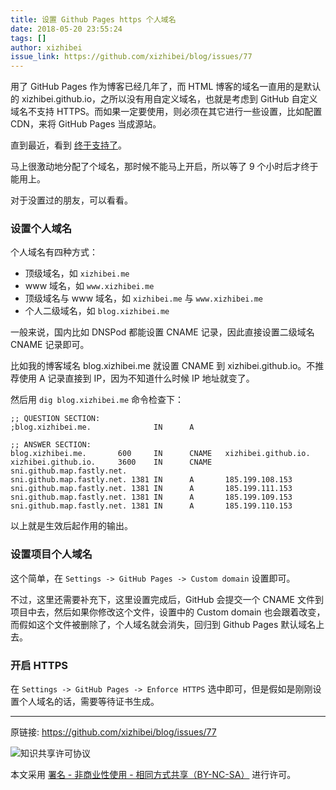 ```yaml
---
title: 设置 Github Pages https 个人域名
date: 2018-05-20 23:55:24
tags: []
author: xizhibei
issue_link: https://github.com/xizhibei/blog/issues/77
---
```

<!-- en_title: setting-up-github-pages-https-custom-domain -->

用了 GitHub Pages 作为博客已经几年了，而 HTML 博客的域名一直用的是默认的 xizhibei.github.io，之所以没有用自定义域名，也就是考虑到 GitHub 自定义域名不支持 HTTPS。而如果一定要使用，则必须在其它进行一些设置，比如配置 CDN，来将 GitHub Pages 当成源站。

直到最近，看到 [终于支持了](https://blog.github.com/2018-05-01-github-pages-custom-domains-https/)。

马上很激动地分配了个域名，那时候不能马上开启，所以等了 9 个小时后才终于能用上。

对于没置过的朋友，可以看看。

### 设置个人域名
个人域名有四种方式：

- 顶级域名，如 `xizhibei.me`
- www 域名，如 `www.xizhibei.me`
- 顶级域名与 www 域名，如 `xizhibei.me` 与 `www.xizhibei.me`
- 个人二级域名，如 `blog.xizhibei.me`

一般来说，国内比如 DNSPod 都能设置 CNAME 记录，因此直接设置二级域名 CNAME 记录即可。

比如我的博客域名 blog.xizhibei.me 就设置 CNAME 到 xizhibei.github.io。不推荐使用 A 记录直接到 IP，因为不知道什么时候 IP 地址就变了。

然后用 `dig blog.xizhibei.me` 命令检查下：

```
;; QUESTION SECTION:
;blog.xizhibei.me.              IN      A

;; ANSWER SECTION:
blog.xizhibei.me.       600     IN      CNAME   xizhibei.github.io.
xizhibei.github.io.     3600    IN      CNAME   sni.github.map.fastly.net.
sni.github.map.fastly.net. 1381 IN      A       185.199.108.153
sni.github.map.fastly.net. 1381 IN      A       185.199.111.153
sni.github.map.fastly.net. 1381 IN      A       185.199.109.153
sni.github.map.fastly.net. 1381 IN      A       185.199.110.153
```

以上就是生效后起作用的输出。


### 设置项目个人域名
这个简单，在 `Settings -> GitHub Pages -> Custom domain` 设置即可。

不过，这里还需要补充下，这里设置完成后，GitHub 会提交一个 CNAME 文件到项目中去，然后如果你修改这个文件，设置中的 Custom domain 也会跟着改变，而假如这个文件被删除了，个人域名就会消失，回归到 Github Pages 默认域名上去。

### 开启 HTTPS
在 `Settings -> GitHub Pages -> Enforce HTTPS` 选中即可，但是假如是刚刚设置个人域名的话，需要等待证书生成。





***
原链接: https://github.com/xizhibei/blog/issues/77

![知识共享许可协议](https://i.creativecommons.org/l/by-nc-sa/4.0/88x31.png "署名 - 非商业性使用 - 相同方式共享（BY-NC-SA）")

本文采用 [署名 - 非商业性使用 - 相同方式共享（BY-NC-SA）](https://creativecommons.org/licenses/by-nc-sa/4.0/deed.zh) 进行许可。
